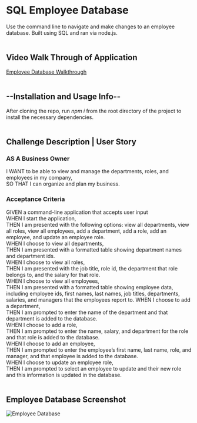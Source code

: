 # SQL Employee Database
Use the command line to navigate and make changes to an employee database. Built using SQL and ran via node.js.
<br><br>

## Video Walk Through of Application
[Employee Database Walkthrough]()
<br><br>
## --Installation and Usage Info--
After cloning the repo, run *npm i* from the root directory of the project to install the necessary dependencies.
<br/><br/>
## Challenge Description | User Story
### **AS A Business Owner**  
I WANT to be able to view and manage the departments, roles, and employees in my company,  
SO THAT I can organize and plan my business.  
### **Acceptance Criteria**
GIVEN a command-line application that accepts user input  
WHEN I start the application,  
THEN I am presented with the following options: view all departments, view all roles, view all employees, add a department, add a role, add an employee, and update an employee role.  
WHEN I choose to view all departments,  
THEN I am presented with a formatted table showing department names and department ids.  
WHEN I choose to view all roles,  
THEN I am presented with the job title, role id, the department that role belongs to, and the salary for that role.  
WHEN I choose to view all employees,  
THEN I am presented with a formatted table showing employee data, including employee ids, first names, last names, job titles, departments, salaries, and managers that the employees report to.
WHEN I choose to add a department,  
THEN I am prompted to enter the name of the department and that department is added to the database.  
WHEN I choose to add a role,  
THEN I am prompted to enter the name, salary, and department for the role and that role is added to the database.  
WHEN I choose to add an employee,  
THEN I am prompted to enter the employee’s first name, last name, role, and manager, and that employee is added to the database.  
WHEN I choose to update an employee role,  
THEN I am prompted to select an employee to update and their new role and this information is updated in the database.  
<br/>
## Employee Database Screenshot
![Employee Database]()
